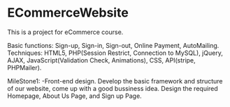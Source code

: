 # ECommerceWebsite
This is a project for eCommerce course.

Basic functions: Sign-up, Sign-in, Sign-out, Online Payment, AutoMailing.
Techniques: HTML5, PHP(Session Restrict, Connection to MySQL), jQuery, AJAX, JavaScript(Validation Check, Animations), CSS, API(stripe, PHPMailer).

MileStone1:
    -Front-end design. Develop the basic framework and structure of our website, come up with a good bussiness idea. Design the required Homepage, About Us Page, and Sign up Page.

